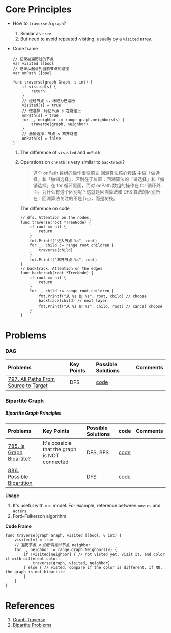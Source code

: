 
# Core Principles

* How to `traverse` a `graph`?    
    1. Similar as `tree` 
    2. But need to avoid repeated-visiting, usually by a `visited` array.

* Code frame

    ```
    // 记录被遍历过的节点
    var visited []bool
    // 记录从起点到当前节点的路径
    var onPath []bool

    func traverse(graph Graph, s int) {
        if visited[s] {
            return
        }
        // 经过节点 s，标记为已遍历
        visited[s] = true
        // 做选择：标记节点 s 在路径上
        onPath[s] = true
        for _, neighbor := range graph.neighbors(s) {
            traverse(graph, neighbor)
        }
        // 撤销选择：节点 s 离开路径
        onPath[s] = false
    }
    ```
    1. The difference of `visisted` and `onPath`.
    2. Operations on `onPath` is very similar to `backtrack`?
        >这个 onPath 数组的操作很像前文 回溯算法核心套路 中做「做选择」和「撤销选择」，区别在于位置：回溯算法的「做选择」和「撤销选择」在 for 循环里面，而对 onPath 数组的操作在 for 循环外面。为什么有这个区别呢？这就是回溯算法和 DFS 算法的区别所在：回溯算法关注的不是节点，而是树枝。
      
        The difference on code
        ```
        // dfs. Attention on the nodes.
        func traverse(root *TreeNode) {
            if root == nil {
                return
            }
            fmt.Printf("进入节点 %s", root)
            for _, child := range root.children {
                traverse(child)
            }
            fmt.Printf("离开节点 %s", root)
        }
        // backtrack. Attention on the edges
        func backtrack(root *TreeNode) {
            if root == nil {
                return
            }
            for _, child := range root.children {
                fmt.Printf("从 %s 到 %s", root, child) // choose
                backtrack(child) // next layer
                fmt.Printf("从 %s 到 %s", child, root) // cancel choose
            }
        }
        ```

# Problems

### DAG 

| Problems | Key Points | Possible Solutions | Comments |
| :- |:- |:- | :- | 
| [797. All Paths From Source to Target](https://leetcode.com/problems/all-paths-from-source-to-target/description/) | DFS | [code](graph_lc797.go) | | 

### Bipartite Graph 

##### Bipartite Graph Principles

| Problems | Key Points | Possible Solutions | code| Comments |
| :- |:- |:- | :- | :-- |
| [785. Is Graph Bipartite?](https://leetcode.com/problems/is-graph-bipartite/description/) | It's possible that the graph is NOT connected | DFS, BFS | [code](graph_lc785.go) | | 
| [886. Possible Bipartition](https://leetcode.com/problems/possible-bipartition/description/) | | DFS| [code](graph_lc886.go) | | 

**Usage**
1. It's useful with `m:n` model. For example, reference between `movies` and `acters`. 
2. Ford–Fulkerson algorithm


**Code Frame**
```
func traverse(graph Graph, visited []bool, v int) {
	visited[v] = true
    // 遍历节点 v 的所有相邻节点 neighbor
	for _, neighbor := range graph.Neighbors(v) {
		if !visited[neighbor] { // not visted yet, visit it, and color it with different color.
			traverse(graph, visited, neighbor)
		} else { // visted, compare if the color is different. if NO, the graph is not bipartite
		}
	}
}
```


# References
1. [Graph Traverse](https://labuladong.online/algo/data-structure/graph-traverse/)
2. [Bipartite Problems](https://labuladong.online/algo/data-structure/bipartite-graph/)
